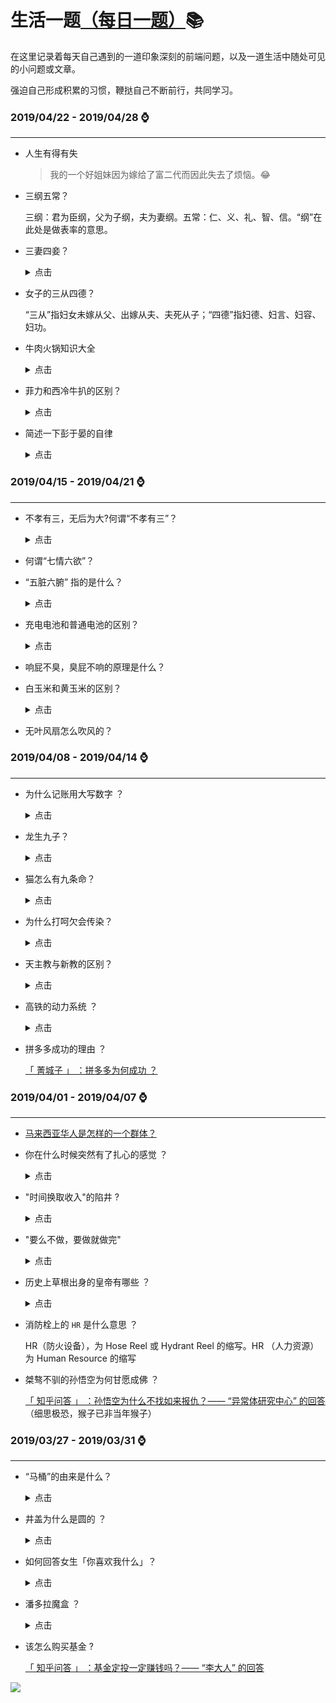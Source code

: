 # 生活一题[（每日一题）](./README.md):books:

在这里记录着每天自己遇到的一道印象深刻的前端问题，以及一道生活中随处可见的小问题或文章。

强迫自己形成积累的习惯，鞭挞自己不断前行，共同学习。

### **2019/04/22 - 2019/04/28** :watch:

---

- 人生有得有失

  > 我的一个好姐妹因为嫁给了富二代而因此失去了烦恼。😂

- 三纲五常？

  三纲：君为臣纲，父为子纲，夫为妻纲。五常：仁、义、礼、智、信。“纲”在此处是做表率的意思。

- 三妻四妾？

  <details>
  <summary>点击</summary>

  三妻，指“一发妻二平妻”。

  四妾，指“四偏妾”。她们主要是伺候丈夫和“三妻”的，地位低于二平妻，但又比丫鬟高出不少，一个妾伺候一个，数量刚好是四个，也就是四妾。

  </details>

- 女子的三从四德？

  “三从”指妇女未嫁从父、出嫁从夫、夫死从子；“四德”指妇德、妇言、妇容、妇功。

- 牛肉火锅知识大全

  <details>
  <summary>点击</summary>

  “牛柳”指的是牛的里脊肉。这块肉是牛肉中肉质最细嫩的部位，也是卖得最贵的部位。

  “牛腩”即牛腹部及靠近牛肋处，带有筋、肉、油花的肉块。此部位肥瘦相间，肉质稍韧。

  </details>

- 菲力和西冷牛扒的区别？

  <details>
  <summary>点击</summary>

  菲力牛排的肉质一般选用的是牛身上的牛里脊和隔牛柳，这种肉质是非常鲜嫩的，很少有肥肉油脂

  菲力牛排脂肪含量很低，吃了也不会发胖，菲力牛排最好吃的方法就是，煎至三分熟，肉质粉嫩，放嘴里特别滑嫩，根本都不用嚼就滑入喉咙了，但他也有一个缺点就是特没嚼劲，因为肉质太细嫩，

  西冷牛排它主要用的是牛上腰部位的肉，而且这位部位的肉还有肉筋，吃起来相对比较会硬点，但是特别有嚼劲，不像菲力牛排，软绵绵的那种感觉，西冷牛排最好的吃法是四分熟，不能太熟，太熟会吃着感觉肉质干，没水分，比较适合男士吃。

  </details>

- 简述一下彭于晏的自律

  <details>
  <summary>点击</summary>

  当彭于晏还是唐钰小宝的时候，还没有呈现红透半边天的潜质，作为一个搞怪能力与颜值双高的演员，成就他的反而不是这些，而是一种更为内在的品格--自律

  2005 年拍摄电视剧《海豚爱上猫》，彭于晏花了一个多月时间泡海豚，电视杀青了，他也拿到了海豚训练师的资格证

  2007 年拍摄《我在垦丁天气晴》，彭于晏在学会冲浪的同时，还出了本书《彭于晏·垦丁》

  2009 年为了拍摄《听说》，彭于晏花了三个月时间学会了手语

  2010 年出演《近在咫尺的爱恋》配角拳击手，彭于晏花了三个月时间学习拳击，只为了片中不多的戏份

  2011 年出演《翻滚吧阿信》，原本身高并不适合当体操运动员的他硬是以每天十几个小时练习单杠，吊环，鞍马的高强度训练驾驭了体操

  2013 年《激战》，彭于晏与职业拳击手学习三个月，体脂降到 3%，新增 MMA 泰拳，巴西柔术，锁技等新技能。在《黄飞鸿之英雄有梦》中学会了工字伏虎拳，虎鹤双形拳

  2014 年《破风》，为了饰演赛车手，早上 10 公里体能训练，60 分钟平衡训练，下午 80 公里冲刺与耐力练习，晚上 3 小时轻量有氧训练，日均骑行 120 公里，高强度的训练有让他成为了职业自行车赛车手

  2016 年《湄公河行动》，彭于晏参加泰国皇室御用安保训练，掌握射击，格斗，泰语等新技能

  娱乐圈学霸彭于晏之所以有魅力，不仅仅因为他的外形，更因为他对更好的自己的不写追求，诚如啊信所言，“如果你的一生只有一次翻身的机会，那便用尽全力”

  </details>

### **2019/04/15 - 2019/04/21** :watch:

---

- 不孝有三，无后为大?何谓“不孝有三”？

  <details>
  <summary>点击</summary>
    于礼有不孝者三，谓阿意曲从，陷亲不义，一不孝也;家贫亲老，不为禄仕，二不孝也;不娶无子，绝先祖祀，三不孝也。

  一味顺从，见父母有过错而不劝说，使他们陷入不义之中，这是第一种不孝；家境贫穷，父母年老，自己却不去当官吃俸禄来供养父母，这是第二种不孝；不娶妻生子，断绝后代，这是第三种不孝。

  </details>

- 何谓“七情六欲”？

- “五脏六腑” 指的是什么？

  <details>
  <summary>点击</summary>
    五脏：脾、肺、肾、肝、心；
    
    六腑：胃、大肠、小肠、三焦、膀胱、胆。
    
    人体内脏器官的统称。也比喻事物的内部情况。

  </details>

- 充电电池和普通电池的区别？

  <details>
  <summary>点击</summary>
    充电电池通常有铅酸电池、镍镉电池、镍铁电池、镍氢电池、锂离子电池。
    
    其均是通过化学反应中的电子得失来实现蓄、放电.而其反应过程为可逆反应,即可实现充电时,电子存储.
    
    一般电池虽然也是通过电子得失来实现供电,但不是可逆反应物质.因而不能进行充电.否则,会导致电子的大量存储,放热.易造成危险.常见的一次性电池包括碱锰电池、锌锰电池、锂电池、银锌电池、锌空电池、锌汞电池和镁锰电池。
  </details>

- 响屁不臭，臭屁不响的原理是什么？

- 白玉米和黄玉米的区别？

  <details>
  <summary>点击</summary>
  黄玉米富含叶黄素。维生素A含量高。而白玉米就含量很少了，其它成分与黄玉米相同。

  白玉米中的纤维素含量很高，具有刺激胃肠蠕动、加速粪便排泄的特性，可防治便秘、肠炎、肠癌等。

  白玉米中含有的维生素 E 则有促进细胞分裂、延缓衰老、降低血清胆固醇、防止皮肤病变的功能，还能减轻动脉硬化和脑功能衰退。

  黄玉米中除了含有碳水化合物、蛋白质、脂肪、胡萝卜素外，还含有核黄素、维生素等营养物质。这些物质对预防心脏病、癌症等疾病有很大的好处。

  </details>

- 无叶风扇怎么吹风的？

### **2019/04/08 - 2019/04/14** :watch:

---

- 为什么记账用大写数字 ？

  <details>
  <summary>点击</summary>

  原因是用阿拉伯数字容易被涂改、增减和加小数点等问题，使用大写的汉字数字就可以有效的避免账目被修改的问题了。

  1385 年，御史余敏、丁廷举告发郭桓利用职权，勾结李彧、赵全德、胡益、王道亨等贪污，其主要事项包括私吞太平、镇江赋税，降低朝廷税收；私吞浙西秋粮；巧立名目，征收多种水脚钱、口食钱、库子钱、神佛钱等的赋税等。农民出身的皇帝朱元璋尤其痛恨贪官污吏，于是下令调查。调查结果发现郭桓等人总共贪污 2400 多万石粮食，什么概念呢？史称“郭桓案”。

  “郭桓案”后朱元璋决心趁机扫荡全国贪污官员，制定了惩治经济犯罪的严格法令，并在财务管理上进行技术防范，把汉字中的数字改为难以涂改的大写，即把把记载钱粮数字的汉字“一二三四五六七八九十百千万”改为“壹贰叁肆伍陆柒捌玖拾佰仟万”等复杂的汉字，用以增加涂改帐册的难度，后来“陌”和“阡”被改写成“佰、仟”，并一直使用至今。也就是说用大写数字计数，是源于明太祖朱元璋。

  </details>

- 龙生九子？

  <details>
  <summary>点击</summary>

  龙生九子并非是说龙生了九个儿子。俗话说“龙生九子不成龙”，指的是品性不同，各有所好，不像其父而已。而且，在我国传统中，“九”是阳数之极，不仅代表多，更代表贵。龙和凤都是传说中的神兽神禽，不仅分别象征阴阳，也都代表着尊贵的地位。“龙生九子”，凤自然也得“九雏”。

  明朝李东阳《怀麓堂集》（按排行）：囚牛(qiú'niú)、睚眦(yá'zì)、嘲风(cháo'fēng)、蒲牢(pú'láo)、狻猊(suān'ní)、赑屃(bì'xì)、狴犴(bì'àn)、负屃(fù'xì)、螭吻/鸱尾(chī'wěn/chī'wěi)

  </details>

* 猫怎么有九条命？

  <details>
  <summary>点击</summary>

  我们经常会从各种渠道听说：猫有 9 条命。世界各地有许多关于猫有九条命的故事和传说，其实呢，喵星人被赋予有 9 条命的名声，是归结于 TA 们跳跃和着陆的能力。

  猫是善于攀爬跳跃的动物，它的体内各种器官的平衡功能比其它动物要完善，当它从高处跳下来时，身体失去平衡，神经系统会迅速的指挥骨骼肌以最快的速度运动，将失去平衡的身体调整到正常的位置。

  虽然猫可以通过调整，把伤害减到最低。但并不代表不会摔死。如果下坠高度太低，猫来不及调整；太高的话，冲击力过大，依然会受伤。所以有时猫从 7 楼跳下就死了，但从 16 楼摔落则没事。

  </details>

* 为什么打呵欠会传染？

  <details>
  <summary>点击</summary>

  </details>

* 天主教与新教的区别？

  <details>
  <summary>点击</summary>

  基督新教只敬拜三一神；而天主教除敬拜三一神外，还敬拜马利亚、彼得。

  基督新教只一本《圣经》66 卷；而天主教除《圣经》66 卷外，还有次经 7 卷。

  基督新教没有教皇；而天主教有教皇，且教皇为尊。

  基督新教认为，只有神才有赎罪权柄；而天主教的教皇与神甫却有赎罪权柄。

  基督新教的得救之法是“因信得救”；天主教的得救之法是“守诫命得救”。

  ![](https://pic3.zhimg.com/80/5f8e2a4f4ccb530c1db13ed6ce91a502_hd.jpg)

  </details>

* 高铁的动力系统 ？

  <details>
  <summary>点击</summary>

  高铁的动力是由电力机车提供动力. 电力机车所需电能由电气化铁路供电系统的接触网或第三轨供运行中的电力机车给,所以是一种非自带能源的机车.

  电力动车组靠的是外部输送的电能,电能来自于普通的发电厂,然后通过变电所变压送到接触网上,机车的受电弓与接触网接触,从而把电力引到机车内,然后再通过变压,整流送给牵引电机牵引动车组行驶.

  </details>

* 拼多多成功的理由 ？

  [「 菁城子 」 ：拼多多为何成功 ？](https://mp.weixin.qq.com/s/pYiBuupXX74vPsj9yQnfwg)

### **2019/04/01 - 2019/04/07** :watch:

---

- [马来西亚华人是怎样的一个群体？](https://www.jianshu.com/p/1124bbd4aa77)
- 你在什么时候突然有了扎心的感觉 ？

  <details>
  <summary>点击</summary>

  > 和她分手半年多了，她早已有了新欢，昨天晚上突然打电话过来，喂喂喂，别的小朋友都回家了，你什么时候来接我回家？一个大男人，当时就忍不住流泪了。我强忍着自己的哽咽，细声说，你在哪？我带你回家。接着电话那边传来狂放的笑声，“你傻逼吧，我在玩真心话大冒险！”

  </details>

- "时间换取收入"的陷井 ?

  <details>
    <summary>点击</summary>

  现在很多人开网约车，这样能赚多少钱，能够赚到大钱吗？

  这个问题很容易回答，答案就是不能。出租车司机的收入，主要由营业时间的长短决定。基本上，一天开 12 个小时，就是比开 6 个小时，收入高出一倍。每天只有 24 个小时，因此收入存在上限，不可能偏离平均水平很远。

  出租车是"时间换收入"的典型行业，投入的时间越多，收入越高，在家休息就没收入。很多行业都属于"时间换收入"，所有此类行业都赚不到大钱。因为你能用来交换的时间是有限的，而且进入中年以后，你就拿不出更多的时间来交换。开出租车赚零花钱，或者作为短期过渡，这是没问题的，但作为终身职业是很糟糕的。

  我觉得，越来越多的程序员正在落入这个陷井，用编码的时间换取收入。只有不停地做项目，才能拿到钱。项目做得越多，收入越高。这个项目开发完了，公司又让他去干下一个项目。 忙了好几年，项目完成了一大堆，但是自己什么也没留下，以后的收入还要取决于从零开始的新项目。这样的话，你跟出租车司机有何两样，哪一天你不写代码了，不是照样没收入。

  那些赚到大钱的人，没有一个是靠时间换取收入的。他们要么通过积累资产致富，要么购买他人的时间，为自己创造财富。你应该警惕，不要落入"时间换取收入"的陷井，不要只顾着为别人生产代码，而要注意积累自己的资产，以及适时开展属于自己的业务。

  </details>

- "要么不做，要做就做完"

  <details>
    <summary>点击</summary>

  一个美国程序员分享自己的工作方法，其中有一条是 "要么不做，要做就做完"。

  他的意思是，不要给自己留下做了一半的活。因为这意味着你需要再回来，继续把它做完；你会挂念这件事情，它就像一个钟摆，过一段时间就会重新出现在你的脑海，时不时烦扰着你。

  你的目标应该是，当天就把这件事情做完，从此不必再去碰它，第二天继续做下一件事就行了。如果遇到一天做不完的大项目，那就把它分解成一个个小步骤，每天完成一个步骤。

  我觉得他说得很好，但是这句话比较重要的，其实是前半句：有些事情不要去做。事情是做不完的，而你的时间和精力是有限的，不要只想着如何才能把事情做完，还要学会不做那些不应该做的事情。

  某种程度上，不做比做完更困难。因为通常来说，做完一件事，多多少少都有一些好处，不做意味着你要放弃一些眼前的好处，这并不容易。

  最糟糕的一种情况是，某个项目不值得做，但是你已经做了，为了不要浪费已经投入的成本，于是你进一步投入，在泥坑里面越陷越深。等到项目最后失败的时候，你大伤元气，一蹶不振。项目管理有一个很重要的原则，叫做"尽快失败"，就是为了防止这种情况。胡适先生原来学农科，专业是果树栽培，他觉得实在没意思，大学读到一半就改学哲学，后来当上了北大校长。如果他没有放弃，想着拿完农科文凭再说，那他大概就不会有以后的成就了。总之，对于那些没希望的项目，放弃得越早越好。

  </details>

- 历史上草根出身的皇帝有哪些 ？

  <details>
    <summary>点击</summary>

  1、汉高祖刘邦：沛丰邑中阳里人，汉朝开国皇帝，汉民族和汉文化的伟大开拓者之一、中国历史上杰出的政治家、卓越的战略家和指挥家。对汉族的发展、以及中国的统一有突出贡献。刘邦绝对是一个无赖至极的草根，本是一个地痞小流氓，后来因为一些机缘巧合走上了一条王者之路。

  2、明太祖朱元璋：朱元璋，字国瑞，原名重八，后取名兴宗，濠州钟离人（今安徽凤阳），政治家，战略家，军事统帅，明朝开国皇帝。朱元璋是民间百姓所知最出名的一个“草根皇帝”，其中关于朱元璋的典故传闻更是数不胜数。出身低微，大饥荒时一家人几乎死尽。为生活所迫，朱元璋少年时在皇觉寺出家为僧，经常受到僧侣的欺凌。元朝末年，参加红巾军郭子兴部下反元，在郭子兴手下屡立功勋，深得信任。

  </details>

- 消防栓上的 `HR` 是什么意思 ？

  HR（防火设备），为 Hose Reel 或 Hydrant Reel 的缩写。HR （人力资源）为 Human Resource 的缩写

- 桀骜不驯的孙悟空为何甘愿成佛 ？

  [「 知乎问答 」 ：孙悟空为什么不找如来报仇？—— “异常体研究中心” 的回答](https://www.zhihu.com/question/43344428/answer/541721659) （细思极恐，猴子已非当年猴子）

### **2019/03/27 - 2019/03/31** :watch:

---

- “马桶”的由来是什么？

  <details>
  <summary>点击</summary>

  坐便器，俗称马桶，是每个家庭不可缺少的一部分。当我们每天与马桶亲密接触的时候，有没有想过，坐便器为什么叫“马桶”？和马有什么直接的关系吗？

  早时古人没有便器，只有蹲坑，很容易发生惨剧。后来受汉高祖刘邦“以儒生之冠当溺器”的启发，才有了后来伟大的发明——“虎子”，是当时的便器。“虎子”口部饰虎首，背有扁平提梁，下有四足，操作方便。

  ![虎子](./image/huzi.png)

  到了唐朝之后，唐高祖李渊的爷爷李虎，为了避其名讳，改名“马子”。当然这东西刚开始发明的时候是用于男性小便的，随着慢慢发展，由石器玉器转化成木制的桶（也方便女性使用），因此“马子”也改名称为“马桶”!

  </details>

- 井盖为什么是圆的 ？

    <details>
    <summary>点击</summary>

  1. 圆形井盖受力后，会向四周扩散压力，由于扩散均匀不容易碎裂和塌陷。

  2. 矩形的井盖由于受力不均匀，导致碎裂的几率远大于圆形。所以通过耐用性方面考虑还是圆形井盖合适。
  3. 这样可以保证井盖在任何方向上的尺寸都大于井口。在市区的路政方面，一般采用圆形，因为圆形的井盖不易倾斜，能够较好的保护好行人和车辆的安全。

  4. 相对节省生成材料成本，相对于矩形或者正方形，矩形内切圆形的面积最小，生成用的材料也更少。

  5. 城市标准排水井盖重达几十公斤，搬运时起码需要几个成年男子同时动作。圆的好运输和施工，滚起来就可以动，

    </details>

- 如何回答女生「你喜欢我什么」？

  <details>
    <summary>点击</summary>

  喜欢你的温柔美丽，但别人也有！

  喜欢你的聪明狡黠，但别人也有!

  喜欢你的一颦一笑，一嗔一怒，是的，别人也有!

  这一切的一切，别人都有，但对我毫无意义!

  我喜欢的，不是你的什么。

  我喜欢的，是你而已。

    </details>

- 潘多拉魔盒 ？

  <details>
    <summary>点击</summary>

  潘多拉，希腊神话中宙斯用粘土做成的地上的第一个女人，用于对普罗米修斯造人和盗火的惩罚而送给普罗米修斯弟弟埃庇米修斯。

  潘多拉打开魔盒，释放出人世间的所有邪恶--贪婪、虚伪、诽谤、嫉妒、痛苦等等，但潘多拉却照众神之王宙斯的旨意趁希望没有来得及释放时，又盖上了盒盖，把它永远锁在盒内。

  据此英语中常借用 Pandora's box 一语喻指 "灾祸之源"，用 open Pandora's box 表示"引起种种祸患"。

    </details>

- 该怎么购买基金 ?

  [「 知乎问答 」 ：基金定投一定赚钱吗？—— “李大人” 的回答](https://www.zhihu.com/question/35163926/answer/626026667)

![](https://raw.githubusercontent.com/zxpsuper/daily-question/master/image/fork_and_star.jpg)

